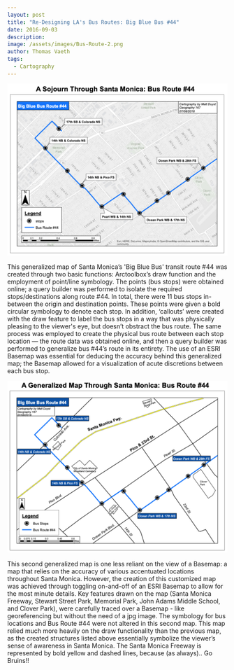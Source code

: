```yaml
---
layout: post
title: "Re-Designing LA's Bus Routes: Big Blue Bus #44"
date: 2016-09-03
description: 
image: /assets/images/Bus-Route-2.png
author: Thomas Vaeth
tags: 
  - Cartography
---
```


![Map GIS](/assets/images/Bus-Route-1.png)

This generalized map of Santa Monica’s 'Big Blue Bus' transit route #44 was created through two basic functions: Arctoolbox’s draw function and the employment of point/line symbology. The points (bus stops) were obtained online; a query builder was performed to isolate the required stops/destinations along route #44. In total, there were 11 bus stops in-between the origin and destination points. These points were given a bold circular symbology to denote each stop. In addition, ‘callouts’ were created with the draw feature to label the bus stops in a way that was physically pleasing to the viewer's eye, but doesn’t obstract the bus route. The same process was employed to create the physical bus route between each stop location — the route data was obtained online, and then a query builder was performed to generalize bus #44’s route in its entirety. The use of an ESRI Basemap was essential for deducing the accuracy behind this generalized map; the Basemap allowed for a visualization of acute discretions between each bus stop.

![Map GIS](/assets/images/Bus-Route-2.png)

This second generalized map is one less reliant on the view of a Basemap: a map that relies on the accuracy of various accentuated locations throughout Santa Monica. However, the creation of this customized map was achieved through toggling on-and-off of an ESRI Basemap to allow for the most minute details. Key features drawn on the map (Santa Monica Freeway, Stewart Street Park, Memorial Park, John Adams Middle School, and Clover Park), were carefully traced over a Basemap - like georeferencing but without the need of a jpg image. The symbology for bus locations and Bus Route #44 were not altered in this second map. This map relied much more heavily on the draw functionality than the previous map, as the created structures listed above essentially symbolize the viewer’s sense of awareness in Santa Monica. The Santa Monica Freeway is represented by bold yellow and dashed lines, because (as always).. Go Bruins!!
